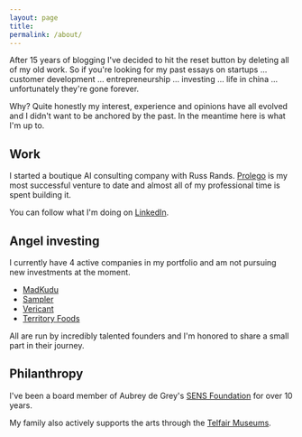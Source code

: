 ```yaml
---
layout: page
title:
permalink: /about/
---
```

After 15 years of blogging I've decided to hit the reset button by deleting all of my old work. So if you're looking for my past essays on startups ... customer development ... entrepreneurship ... investing ... life in china ... unfortunately they're gone forever.

Why? Quite honestly my interest, experience and opinions have all evolved and I didn't want to be anchored by the past. In the meantime here is what I'm up to.

## Work
I started a boutique AI consulting company with Russ Rands. [Prolego](https://prolego.io/) is my most successful venture to date and almost all of my professional time is spent building it.

You can follow what I'm doing on [LinkedIn](https://www.linkedin.com/in/kevindewalt/).

## Angel investing
I currently have 4 active companies in my portfolio and am not pursuing new investments at the moment.
+ [MadKudu](https://www.madkudu.com/)
+ [Sampler](https://sampler.io/)
+ [Vericant](https://www.vericant.com/)
+ [Territory Foods](https://www.territoryfoods.com/)

All are run by incredibly talented founders and I'm honored to share a small part in their journey.

## Philanthropy
I've been a board member of Aubrey de Grey's [SENS Foundation](http://www.sens.org/) for over 10 years.

My family also actively supports the arts through the [Telfair Museums](https://www.telfair.org/).


<!-- KEVIN NOTE!!!!!!!!!!!!!!! - I JUST DUPLICATED INDEX -->
